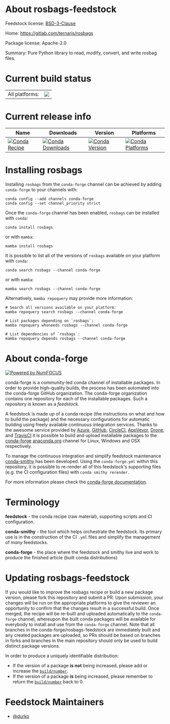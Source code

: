About rosbags-feedstock
=======================

Feedstock license: [BSD-3-Clause](https://github.com/conda-forge/rosbags-feedstock/blob/main/LICENSE.txt)

Home: https://gitlab.com/ternaris/rosbags

Package license: Apache-2.0

Summary: Pure Python library to read, modify, convert, and write rosbag files.

Current build status
====================


<table><tr><td>All platforms:</td>
    <td>
      <a href="https://dev.azure.com/conda-forge/feedstock-builds/_build/latest?definitionId=18581&branchName=main">
        <img src="https://dev.azure.com/conda-forge/feedstock-builds/_apis/build/status/rosbags-feedstock?branchName=main">
      </a>
    </td>
  </tr>
</table>

Current release info
====================

| Name | Downloads | Version | Platforms |
| --- | --- | --- | --- |
| [![Conda Recipe](https://img.shields.io/badge/recipe-rosbags-green.svg)](https://anaconda.org/conda-forge/rosbags) | [![Conda Downloads](https://img.shields.io/conda/dn/conda-forge/rosbags.svg)](https://anaconda.org/conda-forge/rosbags) | [![Conda Version](https://img.shields.io/conda/vn/conda-forge/rosbags.svg)](https://anaconda.org/conda-forge/rosbags) | [![Conda Platforms](https://img.shields.io/conda/pn/conda-forge/rosbags.svg)](https://anaconda.org/conda-forge/rosbags) |

Installing rosbags
==================

Installing `rosbags` from the `conda-forge` channel can be achieved by adding `conda-forge` to your channels with:

```
conda config --add channels conda-forge
conda config --set channel_priority strict
```

Once the `conda-forge` channel has been enabled, `rosbags` can be installed with `conda`:

```
conda install rosbags
```

or with `mamba`:

```
mamba install rosbags
```

It is possible to list all of the versions of `rosbags` available on your platform with `conda`:

```
conda search rosbags --channel conda-forge
```

or with `mamba`:

```
mamba search rosbags --channel conda-forge
```

Alternatively, `mamba repoquery` may provide more information:

```
# Search all versions available on your platform:
mamba repoquery search rosbags --channel conda-forge

# List packages depending on `rosbags`:
mamba repoquery whoneeds rosbags --channel conda-forge

# List dependencies of `rosbags`:
mamba repoquery depends rosbags --channel conda-forge
```


About conda-forge
=================

[![Powered by
NumFOCUS](https://img.shields.io/badge/powered%20by-NumFOCUS-orange.svg?style=flat&colorA=E1523D&colorB=007D8A)](https://numfocus.org)

conda-forge is a community-led conda channel of installable packages.
In order to provide high-quality builds, the process has been automated into the
conda-forge GitHub organization. The conda-forge organization contains one repository
for each of the installable packages. Such a repository is known as a *feedstock*.

A feedstock is made up of a conda recipe (the instructions on what and how to build
the package) and the necessary configurations for automatic building using freely
available continuous integration services. Thanks to the awesome service provided by
[Azure](https://azure.microsoft.com/en-us/services/devops/), [GitHub](https://github.com/),
[CircleCI](https://circleci.com/), [AppVeyor](https://www.appveyor.com/),
[Drone](https://cloud.drone.io/welcome), and [TravisCI](https://travis-ci.com/)
it is possible to build and upload installable packages to the
[conda-forge](https://anaconda.org/conda-forge) [anaconda.org](https://anaconda.org/)
channel for Linux, Windows and OSX respectively.

To manage the continuous integration and simplify feedstock maintenance
[conda-smithy](https://github.com/conda-forge/conda-smithy) has been developed.
Using the ``conda-forge.yml`` within this repository, it is possible to re-render all of
this feedstock's supporting files (e.g. the CI configuration files) with ``conda smithy rerender``.

For more information please check the [conda-forge documentation](https://conda-forge.org/docs/).

Terminology
===========

**feedstock** - the conda recipe (raw material), supporting scripts and CI configuration.

**conda-smithy** - the tool which helps orchestrate the feedstock.
                   Its primary use is in the construction of the CI ``.yml`` files
                   and simplify the management of *many* feedstocks.

**conda-forge** - the place where the feedstock and smithy live and work to
                  produce the finished article (built conda distributions)


Updating rosbags-feedstock
==========================

If you would like to improve the rosbags recipe or build a new
package version, please fork this repository and submit a PR. Upon submission,
your changes will be run on the appropriate platforms to give the reviewer an
opportunity to confirm that the changes result in a successful build. Once
merged, the recipe will be re-built and uploaded automatically to the
`conda-forge` channel, whereupon the built conda packages will be available for
everybody to install and use from the `conda-forge` channel.
Note that all branches in the conda-forge/rosbags-feedstock are
immediately built and any created packages are uploaded, so PRs should be based
on branches in forks and branches in the main repository should only be used to
build distinct package versions.

In order to produce a uniquely identifiable distribution:
 * If the version of a package **is not** being increased, please add or increase
   the [``build/number``](https://docs.conda.io/projects/conda-build/en/latest/resources/define-metadata.html#build-number-and-string).
 * If the version of a package **is** being increased, please remember to return
   the [``build/number``](https://docs.conda.io/projects/conda-build/en/latest/resources/define-metadata.html#build-number-and-string)
   back to 0.

Feedstock Maintainers
=====================

* [@durko](https://github.com/durko/)


<!-- dummy commit to enable rerendering -->

